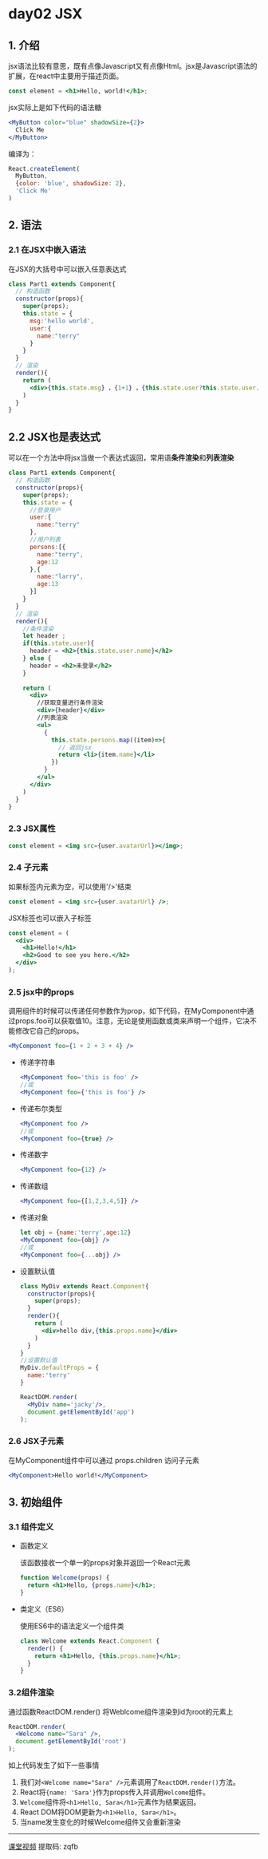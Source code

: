 # day02 JSX

## 1. 介绍

jsx语法比较有意思，既有点像Javascript又有点像Html。jsx是Javascript语法的扩展，在react中主要用于描述页面。

```jsx
const element = <h1>Hello, world!</h1>;
```

jsx实际上是如下代码的语法糖

```jsx
<MyButton color="blue" shadowSize={2}>
  Click Me
</MyButton>
```

编译为：

```javascript
React.createElement(
  MyButton,
  {color: 'blue', shadowSize: 2},
  'Click Me'
)
```

## 2. 语法

### 2.1 在JSX中嵌入语法

在JSX的大括号中可以嵌入任意表达式

```jsx
class Part1 extends Component{
  // 构造函数
  constructor(props){
    super(props);
    this.state = {
      msg:'hello world',
      user:{
        name:"terry"
      }
    }
  }
  // 渲染
  render(){
    return (
      <div>{this.state.msg} ，{1+1} ，{this.state.user?this.state.user.name:'no person!'}</div>
    )
  }
}
```

## 2.2 JSX也是表达式

可以在一个方法中将jsx当做一个表达式返回，常用语**条件渲染**和**列表渲染**

```jsx
class Part1 extends Component{
  // 构造函数
  constructor(props){
    super(props);
    this.state = {
      //登录用户
      user:{
        name:"terry"
      },
      //用户列表
      persons:[{
        name:"terry",
        age:12
      },{
        name:"larry",
        age:13
      }]
    }
  }
  // 渲染
  render(){
    //条件渲染
    let header ;
    if(this.state.user){
      header = <h2>{this.state.user.name}</h2>
    } else {
      header = <h2>未登录</h2>
    }
      
    return (
      <div>
        //获取变量进行条件渲染
        <div>{header}</div>
        //列表渲染
        <ul>
          {
            this.state.persons.map((item)=>{
              // 返回jsx
              return <li>{item.name}</li>
            })
          }
        </ul>
      </div>
    )
  }
}
```



### 2.3 JSX属性

```jsx
const element = <img src={user.avatarUrl}></img>;
```

### 2.4 子元素

如果标签内元素为空，可以使用'/>'结束

```jsx
const element = <img src={user.avatarUrl} />;
```

JSX标签也可以嵌入子标签

```jsx
const element = (
  <div>
    <h1>Hello!</h1>
    <h2>Good to see you here.</h2>
  </div>
);
```

### 2.5 jsx中的props

调用组件的时候可以传递任何参数作为prop，如下代码，在MyComponent中通过props.foo可以获取值10。注意，无论是使用函数或类来声明一个组件，它决不能修改它自己的props。

```jsx
<MyComponent foo={1 + 2 + 3 + 4} />
```

- 传递字符串

  ```jsx
  <MyComponent foo='this is foo' />
  //或
  <MyComponent foo={'this is foo'} />
  ```

- 传递布尔类型

  ```jsx
  <MyComponent foo />
  //或
  <MyComponent foo={true} />
  ```

- 传递数字

  ```jsx
  <MyComponent foo={12} />
  ```

- 传递数组

  ```jsx
  <MyComponent foo={[1,2,3,4,5]} />
  ```

- 传递对象

  ```jsx
  let obj = {name:'terry',age:12}
  <MyComponent foo={obj} />
  //或
  <MyComponent foo={...obj} />
  ```

- 设置默认值

  ```jsx
  class MyDiv extends React.Component{ 
    constructor(props){
      super(props);
    }
    render(){
      return (
        <div>hello div,{this.props.name}</div>
      )
    }
  }
  //设置默认值
  MyDiv.defaultProps = {
    name:'terry'
  }
  
  ReactDOM.render(
    <MyDiv name='jacky'/>,
    document.getElementById('app')
  );
  ```


### 2.6 JSX子元素

在MyComponent组件中可以通过 props.children 访问子元素

```jsx
<MyComponent>Hello world!</MyComponent>
```



## 3. 初始组件

### 3.1 组件定义

- 函数定义

  该函数接收一个单一的props对象并返回一个React元素

  ```jsx
  function Welcome(props) {
    return <h1>Hello, {props.name}</h1>;
  }
  ```

- 类定义（ES6）

  使用ES6中的语法定义一个组件类

  ```jsx
  class Welcome extends React.Component {
    render() {
      return <h1>Hello, {this.props.name}</h1>;
    }
  }
  ```



### 3.2组件渲染

通过函数ReactDOM.render() 将Weblcome组件渲染到id为root的元素上

```jsx
ReactDOM.render(
  <Welcome name="Sara" />,
  document.getElementById('root')
);
```

如上代码发生了如下一些事情

1. 我们对`<Welcome name="Sara" />`元素调用了`ReactDOM.render()`方法。
2. React将`{name: 'Sara'}`作为props传入并调用`Welcome`组件。
3. `Welcome`组件将`<h1>Hello, Sara</h1>`元素作为结果返回。
4. React DOM将DOM更新为`<h1>Hello, Sara</h1>`。
5. 当name发生变化的时候Welcome组件又会重新渲染



---

[课堂视频](https://pan.baidu.com/s/19nuTMxGScdmSxxdXBhIbhA) 提取码: zqfb 

